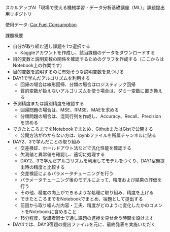 スキルアップAI「現場で使える機械学習・データ分析基礎講座（ML）」課題提出用リポジトリ

使用データ:
[Car Fuel Consumption](https://www.kaggle.com/anderas/car-consume)



課題概要

* 自分が取り組む通し課題を1つ選択する
  - Kaggleアカウントを作成し、該当課題のデータをダウンロードする
* 目的変数と説明変数の関係を確認するためのグラフを作成する（ここからはNotebook上の作業です）
* 目的変数を説明するのに有効そうな説明変数を見つける
* DAY1で学んだアルゴリズムを利用する
  - 回帰の場合は線形回帰、分類の場合はロジスティック回帰
  - 質的変数が扱えないアルゴリズムを使う場合は、ダミー変数に置き換える
* 予測精度または識別精度を確認する
  - 回帰問題の場合は、MSE、RMSE、MAEを求める
  - 分類問題の場合は、混同行列を作成し、Accuracy、Recall、Precisionを求める
* できたところまでをNotebookでまとめ、GithubまたはGistで公開する
  - 公開方法がわからない方は、ipynbファイルを所属チャンネルに貼る
* DAY2、3で学んだことの取り組み
  - 交差検証、ホールドアウト法などで汎化性能を確認する
  - 欠測値と異常値を確認し、適切に処理する
  - DAY2、3で学んだアルゴリズムを利用してモデルをつくり、DAY1宿題提出時の精度と比較する
  - 交差検証によるパラメータチューニングを行う
  - パラメータチューニング後のモデルによって、精度および結果の評価を行う
  - その他、精度の向上ができるような処理に取り組み、精度を上げる
  - できたところまでをNotebookでまとめ、宿題として提出する
  - 前回から取り組んだ内容・工夫、精度がどのように変化したかのコメントをNotebookに含めること
  - 15分程度，受講者同士で通し課題の進捗を見せ合う時間を設けます
* DAY4では、DAY3宿題の提出ファイルを元に、最終発表を実施いただく
